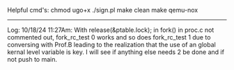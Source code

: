 Helpful cmd's:
chmod ugo+x ./sign.pl
make clean
make qemu-nox

______________________________________________________________________________________________________________
Log:
10/18/24 11:27Am: With release(&ptable.lock); in fork() in proc.c not commented out, fork_rc_test 0 works and so does 
fork_rc_test 1 due to conversing with Prof.B leading to the realization that the use of an global kernal level variable is key. I will see if 
anything else needs 2 be done and if not push to main.
